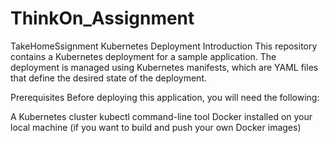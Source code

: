 # ThinkOn_Assignment
TakeHomeSsignment
Kubernetes Deployment
Introduction
This repository contains a Kubernetes deployment for a sample application. The deployment is managed using Kubernetes manifests, which are YAML files that define the desired state of the deployment.

Prerequisites
Before deploying this application, you will need the following:

A Kubernetes cluster
kubectl command-line tool
Docker installed on your local machine (if you want to build and push your own Docker images)
